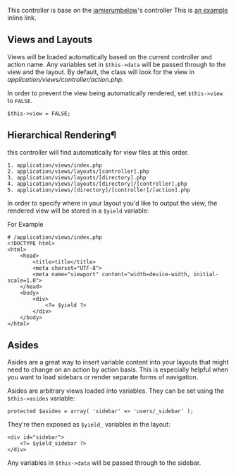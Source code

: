 This controller is base on the [jamierumbelow](hhttps://github.com/jamierumbelow/codeigniter-base-controller)'s controller
This is [an example](http://example.com/ "Title") inline link.

## Views and Layouts

Views will be loaded automatically based on the current controller and action name. Any variables set in `$this->data` will be passed through to the view and the layout. By default, the class will look for the view in _application/views/controller/action.php_.

In order to prevent the view being automatically rendered, set `$this->view` to `FALSE`.

    $this->view = FALSE;


##  Hierarchical Rendering¶
this controller  will find automatically for view files at this order.

    1. application/views/index.php
    2. application/views/layouts/[controller].php
    3. application/views/layouts/[directory].php
    4. application/views/layouts/[directory]/[controller].php
    5. application/views/[directory]/[controller]/[action].php

In order to specify where in your layout you'd like to output the view, the rendered view will be stored in a `$yield` variable:

For Example

    # /application/views/index.php
    <!DOCTYPE html>
    <html>
        <head>
            <title>title</title>
            <meta charset="UTF-8">
            <meta name="viewport" content="width=device-width, initial-scale=1.0">
        </head>
        <body>
            <div>
                <?= $yield ?>
            </div>
        </body>
    </html>

    

## Asides

Asides are a great way to insert variable content into your layouts that might need to change on an action by action basis. This is especially helpful when you want to load sidebars or render separate forms of navigation.

Asides are arbitrary views loaded into variables. They can be set using the `$this->asides` variable:

    protected $asides = array( 'sidebar' => 'users/_sidebar' );

They're then exposed as `$yield_` variables in the layout:

    <div id="sidebar">
        <?= $yield_sidebar ?>
    </div>

Any variables in `$this->data` will be passed through to the sidebar.